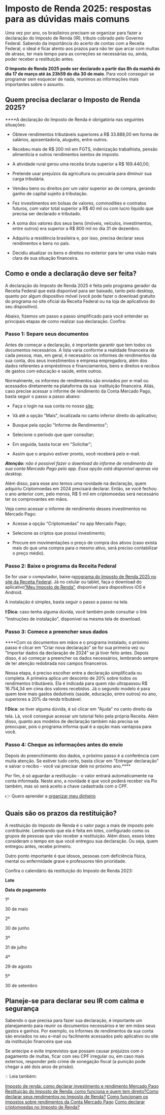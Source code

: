 # Imposto de Renda 2025: respostas para as dúvidas mais comuns

Uma vez por ano, os brasileiros precisam se organizar para fazer a declaração do Imposto de Renda (IR), tributo cobrado pelo Governo Federal. Sabendo da importância do acerto de contas com a Receita Federal, o ideal é ficar atento aos prazos para não ter que arcar com multas de atraso, ter mais tempo para as correções se necessárias ou, ainda, poder receber a restituição antes.

**O Imposto de Renda 2025 pode ser declarado a partir das 8h da manhã do dia 17 de março até às 23h59 do dia 30 de maio**. Para você conseguir se programar sem esquecer de nada, reunimos as informações mais importantes sobre o assunto.

## Quem precisa declarar o Imposto de Renda 2025?

****A declaração do Imposto de Renda é obrigatória nas seguintes situações:

- Obteve rendimentos tributáveis superiores a R$ 33.888,00 em forma de salários, aposentadoria, aluguéis, entre outros.

- Recebeu mais de R$ 200 mil em FGTS, indenização trabalhista, pensão alimentícia e outros rendimentos isentos de imposto.

- A atividade rural gerou uma receita bruta superior a R$ 169.440,00;

- Pretende usar prejuízos da agricultura ou pecuária para diminuir sua carga tributária.

- Vendeu bens ou direitos por um valor superior ao de compra, gerando ganho de capital sujeito à tributação.

- Fez investimentos em bolsas de valores, commodities e contratos futuros, com valor total superior a R$ 40 mil ou com lucro líquido que precisa ser declarado e tributado.

- A soma dos valores dos seus bens (imóveis, veículos, investimentos, entre outros) era superior a R$ 800 mil no dia 31 de dezembro.

- Adquiriu a residência brasileira e, por isso, precisa declarar seus rendimentos e bens no país.

- Decidiu atualizar os bens e direitos no exterior para ter uma visão mais clara de sua situação financeira.

## **Como e onde a declaração deve ser feita?**

A declaração do Imposto de Renda 2025 é feita pelo programa gerador da Receita Federal que está disponível para ser baixado, tanto pelo desktop, quanto por algum dispositivo móvel (você pode fazer o download gratuito do programa no site oficial da Receita Federal ou na loja de aplicativos do seu dispositivo).

Abaixo, fizemos um passo a passo simplificado para você entender as principais etapas de como realizar sua declaração. Confira:

### Passo 1: Separe seus documentos

Antes de começar a declaração, é importante garantir que tem todos os documentos necessários. A lista varia conforme a realidade financeira de cada pessoa, mas, em geral, é necessário: os informes de rendimentos da sua conta, dos seus investimentos e empresa empregadora, além dos dados referentes a empréstimos e financiamentos, bens e direitos e recibos de gastos com educação e saúde, entre outros.

Normalmente, os informes de rendimentos são enviados por e-mail ou acessados diretamente na plataforma da sua  instituição financeira. Aliás, caso precise acessar o informe de rendimento da Conta Mercado Pago, basta seguir o passo a passo abaixo:

-  Faça o login na sua conta no nosso [site](https://www.mercadopago.com.br/asset-management/investment-reports);

- Vá até a opção "Mais", localizada no canto inferior direito do aplicativo;

- Busque pela opção "Informe de Rendimentos";

- Selecione o período que quer consultar;

- Em seguida, basta tocar em "Solicitar";

- Assim que o arquivo estiver pronto, você receberá pelo e-mail.

***Atenção:** não é possível fazer o download do informe de rendimento da sua conta Mercado Pago pelo app. Essa opção está disponível apenas via desktop.*

Além disso, para esse ano temos uma novidade na declaração, quem adquiriu Criptomoedas em 2024 precisará declarar. Então, se você fechou o ano anterior com, pelo menos, R$ 5 mil em criptomoedas será necessário ter os comprovantes em mãos.

Veja como acessar o informe de rendimento desses investimentos no Mercado Pago:

- Acesse a opção “Criptomoedas” no app Mercado Pago; 

-  Selecione as criptos que possui investimento;

-  Procure em movimentações o preço de compra dos ativos (caso exista mais do que uma compra para o mesmo ativo, será preciso contabilizar o preço médio). 

### **Passo 2: Baixe o programa da Receita Federal**

Se for usar o computador, baixe o[programa do Imposto de Renda 2025 no site da Receita Federal](https://www.gov.br/receitafederal/pt-br/centrais-de-conteudo/download/pgd/dirpf). Já no celular ou tablet, faça o download do aplicativo[“Meu Imposto de Renda”](https://www.gov.br/receitafederal/pt-br/centrais-de-conteudo/download/app/mir), disponível para dispositivos iOS e Android.

A instalação é simples, basta seguir o passo a passo na tela.

**❗ Dica:** caso tenha alguma dúvida, você também pode consultar o link "Instruções de instalação", disponível na mesma tela de download.

### **Passo 3: Comece a preencher seus dados**

****Com os documentos em mãos e o programa instalado, o próximo passo é clicar em “Criar nova declaração” se for sua primeira vez ou “Importar dados da declaração de 2024” se já tiver feito antes. Depois disso, é só começar a preencher os dados necessários, lembrando sempre de ter atenção redobrada nos campos financeiros.

Nessa etapa, é preciso escolher entre a declaração simplificada ou completa. A primeira aplica um desconto de 20% sobre todos os rendimentos tributáveis. Ela é indicada para quem não ultrapassou R$ 16.754,34 em cima dos valores recebidos. Já o segundo modelo é para quem teve mais gastos dedutíveis (saúde, educação, entre outros) no ano, superiores a 20% da renda tributável.

**❗ Dica:** se tiver alguma dúvida, é só clicar em "Ajuda” no canto direito da tela. Lá, você consegue acessar um tutorial feito pela própria Receita. Além disso, quanto aos modelos de declaração também não precisa se preocupar, pois o programa informa qual é a opção mais vantajosa para você.

### **Passo 4: Cheque as informações antes do envio**

Depois do preenchimento dos dados, o próximo passo é a conferência com muita atenção. Se estiver tudo certo, basta clicar em "Entregar declaração" e salvar o recibo - você vai precisar dele no próximo ano.****

Por fim, é só aguardar a restituição - o valor entrará automaticamente na conta informada. Neste ano, a novidade é que você poderá receber via Pix também, mas só será aceito a chave cadastrada com o CPF.

👉 Quero aprender a [organizar meu dinheiro](https://meubolso.mercadopago.com.br/metas-financeiras-com-o-mercado-pago)

## **Quais são os prazos da restituição?**

A restituição do Imposto de Renda é o valor pago a mais de imposto pelo contribuinte. Lembrando que ela é feita em lotes, configurado como os grupos de pessoas que vão receber a restituição. Além disso, esses lotes consideram o tempo em que você entregou sua declaração. Ou seja, quem entregou antes, recebe primeiro.

Outro ponto importante é que idosos, pessoas com deficiência física, mental ou enfermidade grave e professores têm prioridade.

Confira o calendário da restituição do Imposto de Renda 2023:

**Lote**

**Data de pagamento**

1º

30 de maio

2º

30 de junho

3º

31 de julho

4º

29 de agosto

5º

30 de setembro

## **Planeje-se para declarar seu IR com calma e segurança**

Sabendo o que precisa para fazer sua declaração, é importante um planejamento para reunir os documentos necessários e ter em mãos seus gastos e ganhos. Por exemplo, os informes de rendimentos da sua conta são enviados no seu e-mail ou facilmente acessados pelo aplicativo ou site da instituição financeira que usa.

Se antecipe e evite imprevistos que possam causar prejuízos com o pagamento de multas, ficar com seu CPF irregular ou, em caso mais externos, responder pelo crime de sonegação fiscal (a punição pode chegar a até dois anos de prisão).

💡 Leia também:

[Imposto de renda: como declarar investimento e rendimento Mercado Pago](https://meubolso.mercadopago.com.br/declare-investimento-e-rendimento-mercado-pago)
[Restituição do Imposto de Renda: como funciona e quem tem direito?](https://meubolso.mercadopago.com.br/restituicao-imposto-de-renda)[Como declarar seus rendimentos no Imposto de Renda?](https://meubolso.mercadopago.com.br/declarar-investimentos-imposto-renda)
[Como funcionam os impostos sobre rendimentos da Conta Mercado Pago](https://meubolso.mercadopago.com.br/como-funcionam-os-impostos-sobre-rendimentos-conta-mercado-pago)
[Como declarar criptomoedas no Imposto de Renda?](https://meubolso.mercadopago.com.br/declarar-criptomoedas-no-imposto-de-renda)
